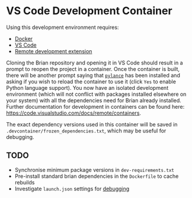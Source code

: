 VS Code Development Container
=============================

Using this development environment requires:
* [Docker](https://www.docker.com/get-started)
* [VS Code](https://code.visualstudio.com/)
* [Remote development extension](https://marketplace.visualstudio.com/items?itemName=ms-vscode-remote.vscode-remote-extensionpack)

Cloning the Brian repository and opening it in VS Code should result in a prompt to reopen the project in a container. Once the container is built, there will be another prompt saying that [`pylance`](https://marketplace.visualstudio.com/items?itemName=ms-python.vscode-pylance) has been installed and asking if you wish to reload the container to use it (click `Yes` to enable Python language support). You now have an isolated development environment (which will not conflict with packages installed elsewhere on your system) with all the dependencies need for Brian already installed. Further documentation for development in containers can be found here: https://code.visualstudio.com/docs/remote/containers.

The exact dependency versions used in this container will be saved in `.devcontainer/frozen_dependencies.txt`, which may be useful for debugging. 

TODO
----

* Synchronise minimum package versions in `dev-requirements.txt`
* Pre-install standard brian dependencies in the `Dockerfile` to cache rebuilds
* Investigate `launch.json` settings for [debugging](https://code.visualstudio.com/docs/editor/debugging)
